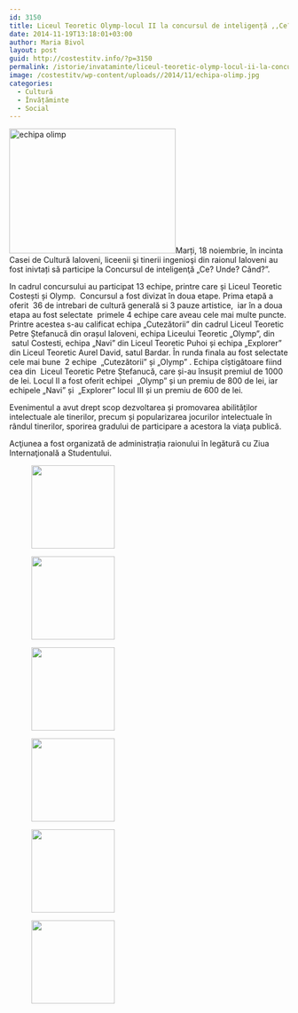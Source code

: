 ```yaml
---
id: 3150
title: Liceul Teoretic Olymp-locul II la concursul de inteligență ,,Ce? Unde? Când?”
date: 2014-11-19T13:18:01+03:00
author: Maria Bivol
layout: post
guid: http://costestitv.info/?p=3150
permalink: /istorie/invataminte/liceul-teoretic-olymp-locul-ii-la-concursul-ce-unde-cand/
image: /costestitv/wp-content/uploads//2014/11/echipa-olimp.jpg
categories:
  - Cultură
  - Învățăminte
  - Social
---
```

[<img class="alignleft size-medium wp-image-3151" src="/costestitv/wp-content/uploads//2014/11/echipa-olimp-300x225.jpg" alt="echipa olimp" width="300" height="225" srcset="http://costestitv.ddev.local/costestitv/wp-content/uploads//2014/11/echipa-olimp-300x225.jpg 300w, http://costestitv.ddev.local/costestitv/wp-content/uploads//2014/11/echipa-olimp-45x35.jpg 45w, http://costestitv.ddev.local/costestitv/wp-content/uploads//2014/11/echipa-olimp.jpg 1024w" sizes="(max-width: 300px) 100vw, 300px" />](/costestitv/wp-content/uploads//2014/11/echipa-olimp.jpg)Marți, 18 noiembrie, în incinta Casei de Cultură Ialoveni, liceenii şi tinerii ingenioşi din raionul Ialoveni au fost inivtați să participe la Concursul de inteligenţă &#8222;Ce? Unde? Când?&#8221;.

In cadrul concursului au participat 13 echipe, printre care și Liceul Teoretic Costești și Olymp.  Concursul a fost divizat în doua etape. Prima etapă a  oferit  36 de intrebari de cultură generală si 3 pauze artistice,  iar în a doua etapa au fost selectate  primele 4 echipe care aveau cele mai multe puncte. Printre acestea s-au calificat echipa &#8222;Cutezătorii&#8221; din cadrul Liceul Teoretic Petre Ștefanucă din orașul Ialoveni, echipa Liceului Teoretic &#8222;Olymp&#8221;, din  satul Costesti, echipa &#8222;Navi&#8221; din Liceul Teoretic Puhoi și echipa &#8222;Explorer&#8221; din Liceul Teoretic Aurel David, satul Bardar. În runda finala au fost selectate cele mai bune  2 echipe  &#8222;Cutezătorii&#8221; și &#8222;Olymp&#8221; . Echipa cîștigătoare fiind cea din  Liceul Teoretic Petre Ștefanucă, care și-au însușit premiul de 1000 de lei. Locul II a fost oferit echipei  &#8222;Olymp&#8221; și un premiu de 800 de lei, iar echipele &#8222;Navi&#8221; și  &#8222;Explorer&#8221; locul III și un premiu de 600 de lei.

Evenimentul a avut drept scop dezvoltarea și promovarea abilităților intelectuale ale tinerilor, precum și popularizarea jocurilor intelectuale în rândul tinerilor, sporirea gradului de participare a acestora la viaţa publică.

Acţiunea a fost organizată de administrația raionului în legătură cu Ziua Internaţională a Studentului.

<div id='gallery-16' class='gallery galleryid-3150 gallery-columns-3 gallery-size-thumbnail'>
  <figure class='gallery-item'> 
  
  <div class='gallery-icon landscape'>
    <a href='http://costestitv.ddev.local/istorie/invataminte/liceul-teoretic-olymp-locul-ii-la-concursul-ce-unde-cand/attachment/ce-unde-cind/'><img width="150" height="150" src="http://costestitv.ddev.local/costestitv/wp-content/uploads//2014/11/ce-unde-cind-150x150.jpg" class="attachment-thumbnail size-thumbnail" alt="" /></a>
  </div></figure><figure class='gallery-item'> 
  
  <div class='gallery-icon landscape'>
    <a href='http://costestitv.ddev.local/istorie/invataminte/liceul-teoretic-olymp-locul-ii-la-concursul-ce-unde-cand/attachment/costesti2/'><img width="150" height="150" src="http://costestitv.ddev.local/costestitv/wp-content/uploads//2014/11/costesti2-150x150.jpg" class="attachment-thumbnail size-thumbnail" alt="" /></a>
  </div></figure><figure class='gallery-item'> 
  
  <div class='gallery-icon landscape'>
    <a href='http://costestitv.ddev.local/istorie/invataminte/liceul-teoretic-olymp-locul-ii-la-concursul-ce-unde-cand/attachment/costesti3/'><img width="150" height="150" src="http://costestitv.ddev.local/costestitv/wp-content/uploads//2014/11/costesti3-150x150.jpg" class="attachment-thumbnail size-thumbnail" alt="" /></a>
  </div></figure><figure class='gallery-item'> 
  
  <div class='gallery-icon landscape'>
    <a href='http://costestitv.ddev.local/istorie/invataminte/liceul-teoretic-olymp-locul-ii-la-concursul-ce-unde-cand/attachment/olimp/'><img width="150" height="150" src="http://costestitv.ddev.local/costestitv/wp-content/uploads//2014/11/olimp-150x150.jpg" class="attachment-thumbnail size-thumbnail" alt="" /></a>
  </div></figure><figure class='gallery-item'> 
  
  <div class='gallery-icon landscape'>
    <a href='http://costestitv.ddev.local/istorie/invataminte/liceul-teoretic-olymp-locul-ii-la-concursul-ce-unde-cand/attachment/participanti/'><img width="150" height="150" src="http://costestitv.ddev.local/costestitv/wp-content/uploads//2014/11/participanti-150x150.jpg" class="attachment-thumbnail size-thumbnail" alt="" /></a>
  </div></figure><figure class='gallery-item'> 
  
  <div class='gallery-icon landscape'>
    <a href='http://costestitv.ddev.local/istorie/invataminte/liceul-teoretic-olymp-locul-ii-la-concursul-ce-unde-cand/attachment/vice-presedintele-raionului/'><img width="150" height="150" src="http://costestitv.ddev.local/costestitv/wp-content/uploads//2014/11/vice-presedintele-raionului-150x150.jpg" class="attachment-thumbnail size-thumbnail" alt="" /></a>
  </div></figure>
</div>